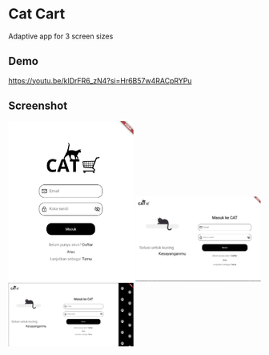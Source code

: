 # Cat Cart

Adaptive app for 3 screen sizes

## Demo

https://youtu.be/kIDrFR6_zN4?si=Hr6B57w4RACpRYPu

## Screenshot

<img src="app_screenshot/mobile.png" width="250"/> <img src="app_screenshot/tablet.png" width="250"/> <img src="app_screenshot/desktop.png" width="250"/>

